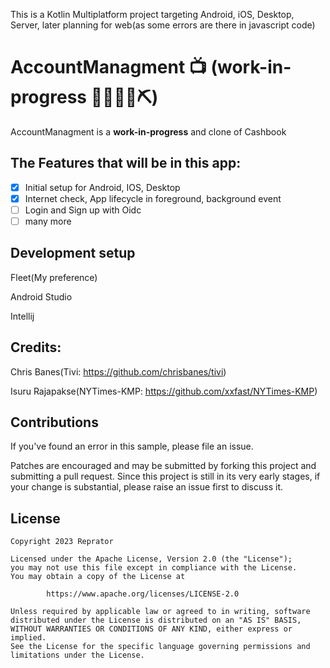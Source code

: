 This is a Kotlin Multiplatform project targeting Android, iOS, Desktop, Server, later planning for web(as some errors are there in javascript code)


# AccountManagment 📺 (work-in-progress 👷🔧️👷‍♀️⛏)

AccountManagment is a **work-in-progress** and clone of Cashbook

## The Features that will be in this app:

- [x] Initial setup for Android, IOS, Desktop
- [x] Internet check, App lifecycle in foreground, background event
- [ ] Login and Sign up with Oidc
- [ ] many more

## Development setup

Fleet(My preference)

Android Studio

Intellij

## Credits:

Chris Banes(Tivi: https://github.com/chrisbanes/tivi)

Isuru Rajapakse(NYTimes-KMP: https://github.com/xxfast/NYTimes-KMP)

## Contributions

If you've found an error in this sample, please file an issue.

Patches are encouraged and may be submitted by forking this project and
submitting a pull request. Since this project is still in its very early stages,
if your change is substantial, please raise an issue first to discuss it.

## License

```
Copyright 2023 Reprator

Licensed under the Apache License, Version 2.0 (the "License");
you may not use this file except in compliance with the License.
You may obtain a copy of the License at

        https://www.apache.org/licenses/LICENSE-2.0

Unless required by applicable law or agreed to in writing, software
distributed under the License is distributed on an "AS IS" BASIS,
WITHOUT WARRANTIES OR CONDITIONS OF ANY KIND, either express or implied.
See the License for the specific language governing permissions and
limitations under the License.
```
